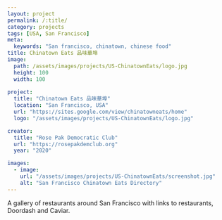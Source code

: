 ```yaml
---
layout: project
permalink: /:title/
category: projects
tags: [USA, San Francisco]
meta:
  keywords: "San francisco, chinatown, chinese food"
title: Chinatown Eats 品味華埠
image:
  path: /assets/images/projects/US-ChinatownEats/logo.jpg
  height: 100
  width: 100
    
project:
  title: "Chinatown Eats 品味華埠"
  location: "San Francisco, USA"
  url: "https://sites.google.com/view/chinatowneats/home"
  logo: "/assets/images/projects/US-ChinatownEats/logo.jpg"

creator:
  title: "Rose Pak Democratic Club"
  url: "https://rosepakdemclub.org"
  year: "2020"

images:
  - image:
    url: "/assets/images/projects/US-ChinatownEats/screenshot.jpg"
    alt: "San Francisco Chinatown Eats Directory"
---
```

<p>A gallery of restaurants around San Francisco with links to restaurants, Doordash and Caviar.</p>